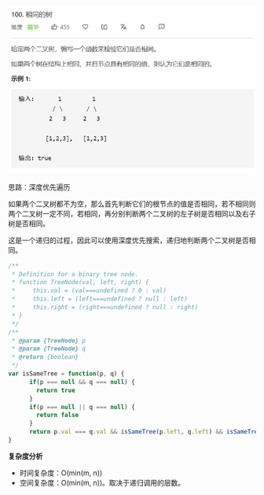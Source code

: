 ![](../images/lc100.png)

思路：深度优先遍历

如果两个二叉树都不为空，那么首先判断它们的根节点的值是否相同，若不相同则两个二叉树一定不同，若相同，再分别判断两个二叉树的左子树是否相同以及右子树是否相同。

这是一个递归的过程，因此可以使用深度优先搜索，递归地判断两个二叉树是否相同。

```javascript
/**
 * Definition for a binary tree node.
 * function TreeNode(val, left, right) {
 *     this.val = (val===undefined ? 0 : val)
 *     this.left = (left===undefined ? null : left)
 *     this.right = (right===undefined ? null : right)
 * }
 */
/**
 * @param {TreeNode} p
 * @param {TreeNode} q
 * @return {boolean}
 */
var isSameTree = function(p, q) {
      if(p === null && q === null) {
        return true
      }
      if(p === null || q === null) {
        return false
      }
      return p.val === q.val && isSameTree(p.left, q.left) && isSameTree(p.right, q.right)
}
```

**复杂度分析**

- 时间复杂度：O(min(m, n))
- 空间复杂度：O(min(m, n))。取决于递归调用的层数。